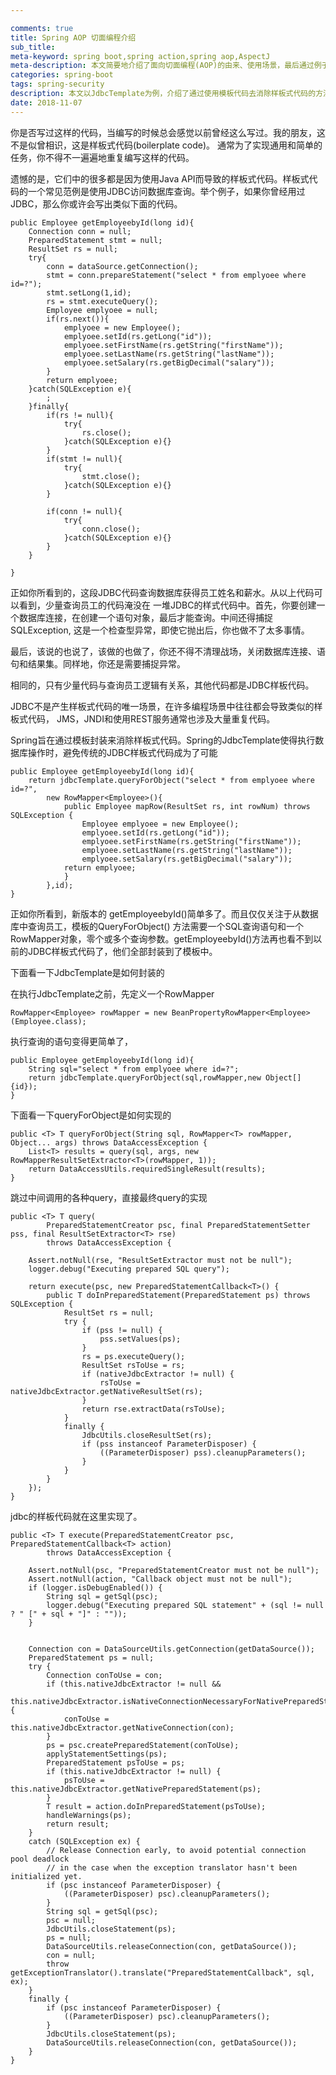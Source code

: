 ```yaml
---

comments: true
title: Spring AOP 切面编程介绍
sub_title: 
meta-keyword: spring boot,spring action,spring aop,AspectJ
meta-description: 本文简要地介绍了面向切面编程(AOP)的由来、使用场景，最后通过例子介绍了具体实现过程
categories: spring-boot
tags: spring-security
description: 本文以JdbcTemplate为例，介绍了通过使用模板代码去消除样板式代码的方法. 内容来源《Spring实战 第4版》
date: 2018-11-07
---
```


你是否写过这样的代码，当编写的时候总会感觉以前曾经这么写过。我的朋友，这不是似曾相识，这是样板式代码(boilerplate code)。
通常为了实现通用和简单的任务，你不得不一遍遍地重复编写这样的代码。

遗憾的是，它们中的很多都是因为使用Java API而导致的样板式代码。样板式代码的一个常见范例是使用JDBC访问数据库查询。举个例子，如果你曾经用过JDBC，那么你或许会写出类似下面的代码。

	public Employee getEmployeebyId(long id){
		Connection conn = null;
		PreparedStatement stmt = null;
		ResultSet rs = null;
		try{
			conn = dataSource.getConnection();
			stmt = conn.prepareStatement("select * from emplyoee where id=?");
			stmt.setLong(1,id);
			rs = stmt.executeQuery();
			Employee emplyoee = null;
			if(rs.next()){
				emplyoee = new Employee();
				emplyoee.setId(rs.getLong("id"));
				emplyoee.setFirstName(rs.getString("firstName"));
				emplyoee.setLastName(rs.getString("lastName"));
				emplyoee.setSalary(rs.getBigDecimal("salary"));
			}
			return emplyoee;			
		}catch(SQLException e){
			;
		}finally{
			if(rs != null){
				try{
					rs.close();
				}catch(SQLException e){}
			}
			if(stmt != null){
				try{
					stmt.close();
				}catch(SQLException e){}
			}
			
			if(conn != null){
				try{
					conn.close();
				}catch(SQLException e){}
			}
		}
		
	}
	
正如你所看到的，这段JDBC代码查询数据库获得员工姓名和薪水。从以上代码可以看到，少量查询员工的代码淹没在
一堆JDBC的样式代码中。首先，你要创建一个数据库连接，在创建一个语句对象，最后才能查询。中间还得捕捉SQLException,
这是一个检查型异常，即使它抛出后，你也做不了太多事情。

最后，该说的也说了，该做的也做了，你还不得不清理战场，关闭数据库连接、语句和结果集。同样地，你还是需要捕捉异常。

相同的，只有少量代码与查询员工逻辑有关系，其他代码都是JDBC样板代码。

JDBC不是产生样板式代码的唯一场景，在许多编程场景中往往都会导致类似的样板式代码，
JMS，JNDI和使用REST服务通常也涉及大量重复代码。

Spring旨在通过模板封装来消除样板式代码。Spring的JdbcTemplate使得执行数据库操作时，避免传统的JDBC样板式代码成为了可能

	
	public Employee getEmployeebyId(long id){
		return jdbcTemplate.queryForObject("select * from emplyoee where id=?",
			new RowMapper<Employee>(){
				public Employee mapRow(ResultSet rs, int rowNum) throws SQLException {
					Employee emplyoee = new Employee();
					emplyoee.setId(rs.getLong("id"));
					emplyoee.setFirstName(rs.getString("firstName"));
					emplyoee.setLastName(rs.getString("lastName"));
					emplyoee.setSalary(rs.getBigDecimal("salary"));
				return emplyoee;
				}
			},id);
	}
	
正如你所看到，新版本的 getEmployeebyId()简单多了。而且仅仅关注于从数据库中查询员工，模板的QueryForObject()
方法需要一个SQL查询语句和一个RowMapper对象，零个或多个查询参数。getEmployeebyId()方法再也看不到以前的JDBC样板式代码了，他们全部封装到了模板中。

下面看一下JdbcTemplate是如何封装的


在执行JdbcTemplate之前，先定义一个RowMapper


	RowMapper<Employee> rowMapper = new BeanPropertyRowMapper<Employee>(Employee.class);
	
执行查询的语句变得更简单了，


	public Employee getEmployeebyId(long id){
		String sql="select * from emplyoee where id=?";
		return jdbcTemplate.queryForObject(sql,rowMapper,new Object[]{id});
	}

下面看一下queryForObject是如何实现的

	public <T> T queryForObject(String sql, RowMapper<T> rowMapper, Object... args) throws DataAccessException {
		List<T> results = query(sql, args, new RowMapperResultSetExtractor<T>(rowMapper, 1));
		return DataAccessUtils.requiredSingleResult(results);
	}

跳过中间调用的各种query，直接最终query的实现
	
	
	public <T> T query(
			PreparedStatementCreator psc, final PreparedStatementSetter pss, final ResultSetExtractor<T> rse)
			throws DataAccessException {

		Assert.notNull(rse, "ResultSetExtractor must not be null");
		logger.debug("Executing prepared SQL query");

		return execute(psc, new PreparedStatementCallback<T>() {
			public T doInPreparedStatement(PreparedStatement ps) throws SQLException {
				ResultSet rs = null;
				try {
					if (pss != null) {
						pss.setValues(ps);
					}
					rs = ps.executeQuery();
					ResultSet rsToUse = rs;
					if (nativeJdbcExtractor != null) {
						rsToUse = nativeJdbcExtractor.getNativeResultSet(rs);
					}
					return rse.extractData(rsToUse);
				}
				finally {
					JdbcUtils.closeResultSet(rs);
					if (pss instanceof ParameterDisposer) {
						((ParameterDisposer) pss).cleanupParameters();
					}
				}
			}
		});
	}
	
jdbc的样板代码就在这里实现了。

	
	public <T> T execute(PreparedStatementCreator psc, PreparedStatementCallback<T> action)
			throws DataAccessException {

		Assert.notNull(psc, "PreparedStatementCreator must not be null");
		Assert.notNull(action, "Callback object must not be null");
		if (logger.isDebugEnabled()) {
			String sql = getSql(psc);
			logger.debug("Executing prepared SQL statement" + (sql != null ? " [" + sql + "]" : ""));
		}


		Connection con = DataSourceUtils.getConnection(getDataSource()); 
		PreparedStatement ps = null;
		try {
			Connection conToUse = con;
			if (this.nativeJdbcExtractor != null &&
					this.nativeJdbcExtractor.isNativeConnectionNecessaryForNativePreparedStatements()) {
				conToUse = this.nativeJdbcExtractor.getNativeConnection(con);
			}
			ps = psc.createPreparedStatement(conToUse);
			applyStatementSettings(ps);
			PreparedStatement psToUse = ps;
			if (this.nativeJdbcExtractor != null) {
				psToUse = this.nativeJdbcExtractor.getNativePreparedStatement(ps);
			}
			T result = action.doInPreparedStatement(psToUse);
			handleWarnings(ps);
			return result;
		}
		catch (SQLException ex) {
			// Release Connection early, to avoid potential connection pool deadlock
			// in the case when the exception translator hasn't been initialized yet.
			if (psc instanceof ParameterDisposer) {
				((ParameterDisposer) psc).cleanupParameters();
			}
			String sql = getSql(psc);
			psc = null;
			JdbcUtils.closeStatement(ps);
			ps = null;
			DataSourceUtils.releaseConnection(con, getDataSource());
			con = null;
			throw getExceptionTranslator().translate("PreparedStatementCallback", sql, ex);
		}
		finally {
			if (psc instanceof ParameterDisposer) {
				((ParameterDisposer) psc).cleanupParameters();
			}
			JdbcUtils.closeStatement(ps);
			DataSourceUtils.releaseConnection(con, getDataSource());
		}
	}